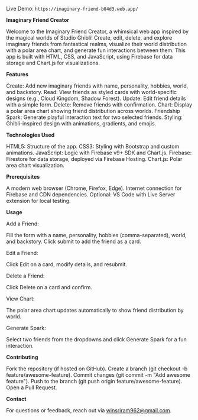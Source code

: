 Live Demo: `https://imaginary-friend-b04d3.web.app/`
  
  
  **Imaginary Friend Creator**

Welcome to the Imaginary Friend Creator, a whimsical web app inspired by the magical worlds of Studio Ghibli! Create, edit, delete, and explore imaginary friends from fantastical realms, visualize their world distribution with a polar area chart, and generate fun interactions between them. This app is built with HTML, CSS, and JavaScript, using Firebase for data storage and Chart.js for visualizations.

**Features**

Create: Add new imaginary friends with name, personality, hobbies, world, and backstory.
Read: View friends as styled cards with world-specific designs (e.g., Cloud Kingdom, Shadow Forest).
Update: Edit friend details with a simple form.
Delete: Remove friends with confirmation.
Chart: Display a polar area chart showing friend distribution across worlds.
Friendship Spark: Generate playful interaction text for two selected friends.
Styling: Ghibli-inspired design with animations, gradients, and emojis.

**Technologies Used**

HTML5: Structure of the app.
CSS3: Styling with Bootstrap and custom animations.
JavaScript: Logic with Firebase v9+ SDK and Chart.js.
Firebase: Firestore for data storage, deployed via Firebase Hosting.
Chart.js: Polar area chart visualization.

**Prerequisites**

A modern web browser (Chrome, Firefox, Edge).
Internet connection for Firebase and CDN dependencies.
Optional: VS Code with Live Server extension for local testing.


**Usage**

Add a Friend:

Fill the form with a name, personality, hobbies (comma-separated), world, and backstory.
Click submit to add the friend as a card.


Edit a Friend:

Click Edit on a card, modify details, and resubmit.


Delete a Friend:

Click Delete on a card and confirm.


View Chart:

The polar area chart updates automatically to show friend distribution by world.


Generate Spark:

Select two friends from the dropdowns and click Generate Spark for a fun interaction.


**Contributing**

Fork the repository (if hosted on GitHub).
Create a branch (git checkout -b feature/awesome-feature).
Commit changes (git commit -m "Add awesome feature").
Push to the branch (git push origin feature/awesome-feature).
Open a Pull Request.


**Contact**

For questions or feedback, reach out via winsriram962@gmail.com.
